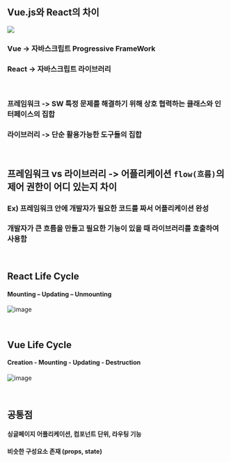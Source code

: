 ## Vue.js와 React의 차이

<img src="https://miro.medium.com/max/704/1*tqpZoG9qMeVd9j7KhAnsBg.png">

<br>

### Vue -> 자바스크립트 Progressive FrameWork
### React -> 자바스크립트 라이브러리
<br>

### 프레임워크 -> SW 특정 문제를 해결하기 위해 상호 협력하는 클래스와 인터페이스의 집합
### 라이브러리 -> 단순 활용가능한 도구들의 집합

<br>

## 프레임워크 vs 라이브러리 -> 어플리케이션 `flow(흐름)`의 제어 권한이 어디 있는지 차이
### Ex) 프레임워크 안에 개발자가 필요한 코드를 짜서 어플리케이션 완성
###      개발자가 큰 흐름을 만들고 필요한 기능이 있을 때 라이브러리를 호출하여 사용함

<br>

## React Life Cycle
#### Mounting – Updating – Unmounting
![image](https://user-images.githubusercontent.com/27480253/146673037-443e4299-e8c2-42fe-9adc-1f473c993154.png)

<br>

## Vue Life Cycle
#### Creation - Mounting - Updating - Destruction
![image](https://user-images.githubusercontent.com/27480253/146673083-c1d7c1a5-6e17-4a24-9736-f356b84413e3.png)

<br>

## 공통점 
#### 싱글페이지 어플리케이션, 컴포넌트 단위, 라우팅 기능
#### 비슷한 구성요소 존재 (props, state)

